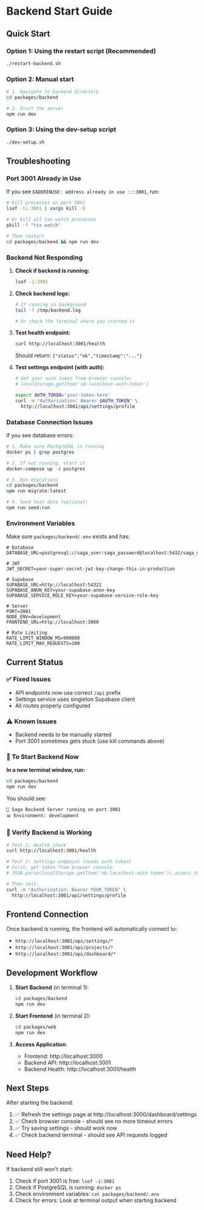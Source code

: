 # Backend Start Guide

## Quick Start

### Option 1: Using the restart script (Recommended)
```bash
./restart-backend.sh
```

### Option 2: Manual start
```bash
# 1. Navigate to backend directory
cd packages/backend

# 2. Start the server
npm run dev
```

### Option 3: Using the dev-setup script
```bash
./dev-setup.sh
```

## Troubleshooting

### Port 3001 Already in Use

If you see `EADDRINUSE: address already in use :::3001`, run:

```bash
# Kill processes on port 3001
lsof -ti:3001 | xargs kill -9

# Or kill all tsx watch processes
pkill -f "tsx watch"

# Then restart
cd packages/backend && npm run dev
```

### Backend Not Responding

1. **Check if backend is running:**
   ```bash
   lsof -i:3001
   ```

2. **Check backend logs:**
   ```bash
   # If running in background
   tail -f /tmp/backend.log
   
   # Or check the terminal where you started it
   ```

3. **Test health endpoint:**
   ```bash
   curl http://localhost:3001/health
   ```
   Should return: `{"status":"ok","timestamp":"..."}`

4. **Test settings endpoint (with auth):**
   ```bash
   # Get your auth token from browser console:
   # localStorage.getItem('sb-localhost-auth-token')
   
   export AUTH_TOKEN='your-token-here'
   curl -H "Authorization: Bearer $AUTH_TOKEN" \
     http://localhost:3001/api/settings/profile
   ```

### Database Connection Issues

If you see database errors:

```bash
# 1. Make sure PostgreSQL is running
docker ps | grep postgres

# 2. If not running, start it
docker-compose up -d postgres

# 3. Run migrations
cd packages/backend
npm run migrate:latest

# 4. Seed test data (optional)
npm run seed:run
```

### Environment Variables

Make sure `packages/backend/.env` exists and has:

```env
# Database
DATABASE_URL=postgresql://saga_user:saga_password@localhost:5432/saga_db

# JWT
JWT_SECRET=your-super-secret-jwt-key-change-this-in-production

# Supabase
SUPABASE_URL=http://localhost:54321
SUPABASE_ANON_KEY=your-supabase-anon-key
SUPABASE_SERVICE_ROLE_KEY=your-supabase-service-role-key

# Server
PORT=3001
NODE_ENV=development
FRONTEND_URL=http://localhost:3000

# Rate Limiting
RATE_LIMIT_WINDOW_MS=900000
RATE_LIMIT_MAX_REQUESTS=100
```

## Current Status

### ✅ Fixed Issues
- API endpoints now use correct `/api` prefix
- Settings service uses singleton Supabase client
- All routes properly configured

### ⚠️ Known Issues
- Backend needs to be manually started
- Port 3001 sometimes gets stuck (use kill commands above)

### 🔄 To Start Backend Now

**In a new terminal window, run:**

```bash
cd packages/backend
npm run dev
```

You should see:
```
🚀 Saga Backend Server running on port 3001
📊 Environment: development
```

### 🧪 Verify Backend is Working

```bash
# Test 1: Health check
curl http://localhost:3001/health

# Test 2: Settings endpoint (needs auth token)
# First, get token from browser console:
# JSON.parse(localStorage.getItem('sb-localhost-auth-token')).access_token

# Then test:
curl -H "Authorization: Bearer YOUR_TOKEN" \
  http://localhost:3001/api/settings/profile
```

## Frontend Connection

Once backend is running, the frontend will automatically connect to:
- `http://localhost:3001/api/settings/*`
- `http://localhost:3001/api/projects/*`
- `http://localhost:3001/api/dashboard/*`

## Development Workflow

1. **Start Backend** (in terminal 1):
   ```bash
   cd packages/backend
   npm run dev
   ```

2. **Start Frontend** (in terminal 2):
   ```bash
   cd packages/web
   npm run dev
   ```

3. **Access Application**:
   - Frontend: http://localhost:3000
   - Backend API: http://localhost:3001
   - Backend Health: http://localhost:3001/health

## Next Steps

After starting the backend:

1. ✅ Refresh the settings page at http://localhost:3000/dashboard/settings
2. ✅ Check browser console - should see no more timeout errors
3. ✅ Try saving settings - should work now
4. ✅ Check backend terminal - should see API requests logged

## Need Help?

If backend still won't start:

1. Check if port 3001 is free: `lsof -i:3001`
2. Check if PostgreSQL is running: `docker ps`
3. Check environment variables: `cat packages/backend/.env`
4. Check for errors: Look at terminal output when starting backend
